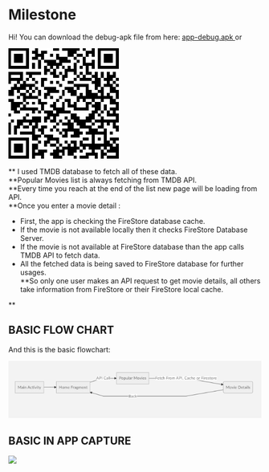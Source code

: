 
# Milestone
Hi! You can download the debug-apk file from here: [app-debug.apk
](https://github.com/NumanFidan/Milestone/raw/master/read.me/app-debug.apk) or

![](https://github.com/NumanFidan/Milestone/blob/master/read.me/indir.png)

** I used TMDB database to fetch all of these data.<br/>
**Popular Movies list is always fetching from TMDB API.<br/>
**Every time you reach at the end of the list new page will be loading from API.<br/>
**Once you enter a movie detail :<br/>
 * First, the app is checking the FireStore database cache.
 * If the movie is not available locally then it checks FireStore Database Server.
 * If the movie is not available at FireStore database than the app calls TMDB API to fetch data.
 * All the fetched data is being saved to FireStore database for further usages.<br/>
**So only one user makes an API request to get movie details, all others take information from FireStore or their FireStore local cache.
 
** 


## BASIC FLOW CHART

And this is the basic flowchart:

![](https://github.com/NumanFidan/Milestone/blob/master/read.me/basic_flow_chart.png)


## BASIC IN APP CAPTURE

![](https://github.com/NumanFidan/Milestone/blob/master/read.me/ezgif-2-4dd1b6f0667a.gif)

